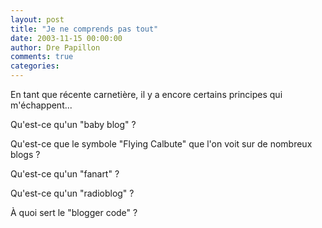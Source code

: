 ```yaml
---
layout: post
title: "Je ne comprends pas tout"
date: 2003-11-15 00:00:00
author: Dre Papillon
comments: true
categories: 
---
```



En tant que récente carnetière, il y a encore certains principes qui m'échappent...

Qu'est-ce qu'un "baby blog" ?

Qu'est-ce que le symbole "Flying Calbute" que l'on voit sur de nombreux blogs ?

Qu'est-ce qu'un "fanart" ?

Qu'est-ce qu'un "radioblog" ?

À quoi sert le "blogger code" ?